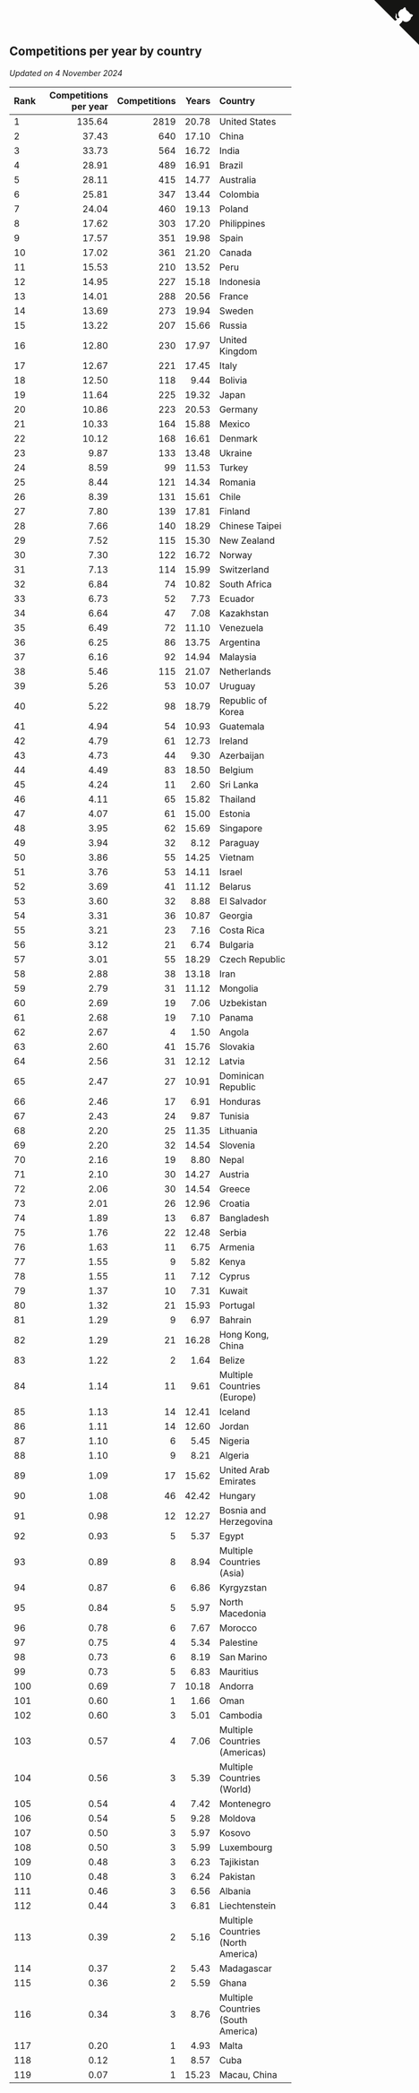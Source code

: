 ## Competitions per year by country

*Updated on  4 November 2024*

| Rank | Competitions per year | Competitions | Years | Country |
| :--- | ---: | ---: | ---: | :--- |
| 1 | 135.64 | 2819 | 20.78 | United States |
| 2 | 37.43 | 640 | 17.10 | China |
| 3 | 33.73 | 564 | 16.72 | India |
| 4 | 28.91 | 489 | 16.91 | Brazil |
| 5 | 28.11 | 415 | 14.77 | Australia |
| 6 | 25.81 | 347 | 13.44 | Colombia |
| 7 | 24.04 | 460 | 19.13 | Poland |
| 8 | 17.62 | 303 | 17.20 | Philippines |
| 9 | 17.57 | 351 | 19.98 | Spain |
| 10 | 17.02 | 361 | 21.20 | Canada |
| 11 | 15.53 | 210 | 13.52 | Peru |
| 12 | 14.95 | 227 | 15.18 | Indonesia |
| 13 | 14.01 | 288 | 20.56 | France |
| 14 | 13.69 | 273 | 19.94 | Sweden |
| 15 | 13.22 | 207 | 15.66 | Russia |
| 16 | 12.80 | 230 | 17.97 | United Kingdom |
| 17 | 12.67 | 221 | 17.45 | Italy |
| 18 | 12.50 | 118 | 9.44 | Bolivia |
| 19 | 11.64 | 225 | 19.32 | Japan |
| 20 | 10.86 | 223 | 20.53 | Germany |
| 21 | 10.33 | 164 | 15.88 | Mexico |
| 22 | 10.12 | 168 | 16.61 | Denmark |
| 23 | 9.87 | 133 | 13.48 | Ukraine |
| 24 | 8.59 | 99 | 11.53 | Turkey |
| 25 | 8.44 | 121 | 14.34 | Romania |
| 26 | 8.39 | 131 | 15.61 | Chile |
| 27 | 7.80 | 139 | 17.81 | Finland |
| 28 | 7.66 | 140 | 18.29 | Chinese Taipei |
| 29 | 7.52 | 115 | 15.30 | New Zealand |
| 30 | 7.30 | 122 | 16.72 | Norway |
| 31 | 7.13 | 114 | 15.99 | Switzerland |
| 32 | 6.84 | 74 | 10.82 | South Africa |
| 33 | 6.73 | 52 | 7.73 | Ecuador |
| 34 | 6.64 | 47 | 7.08 | Kazakhstan |
| 35 | 6.49 | 72 | 11.10 | Venezuela |
| 36 | 6.25 | 86 | 13.75 | Argentina |
| 37 | 6.16 | 92 | 14.94 | Malaysia |
| 38 | 5.46 | 115 | 21.07 | Netherlands |
| 39 | 5.26 | 53 | 10.07 | Uruguay |
| 40 | 5.22 | 98 | 18.79 | Republic of Korea |
| 41 | 4.94 | 54 | 10.93 | Guatemala |
| 42 | 4.79 | 61 | 12.73 | Ireland |
| 43 | 4.73 | 44 | 9.30 | Azerbaijan |
| 44 | 4.49 | 83 | 18.50 | Belgium |
| 45 | 4.24 | 11 | 2.60 | Sri Lanka |
| 46 | 4.11 | 65 | 15.82 | Thailand |
| 47 | 4.07 | 61 | 15.00 | Estonia |
| 48 | 3.95 | 62 | 15.69 | Singapore |
| 49 | 3.94 | 32 | 8.12 | Paraguay |
| 50 | 3.86 | 55 | 14.25 | Vietnam |
| 51 | 3.76 | 53 | 14.11 | Israel |
| 52 | 3.69 | 41 | 11.12 | Belarus |
| 53 | 3.60 | 32 | 8.88 | El Salvador |
| 54 | 3.31 | 36 | 10.87 | Georgia |
| 55 | 3.21 | 23 | 7.16 | Costa Rica |
| 56 | 3.12 | 21 | 6.74 | Bulgaria |
| 57 | 3.01 | 55 | 18.29 | Czech Republic |
| 58 | 2.88 | 38 | 13.18 | Iran |
| 59 | 2.79 | 31 | 11.12 | Mongolia |
| 60 | 2.69 | 19 | 7.06 | Uzbekistan |
| 61 | 2.68 | 19 | 7.10 | Panama |
| 62 | 2.67 | 4 | 1.50 | Angola |
| 63 | 2.60 | 41 | 15.76 | Slovakia |
| 64 | 2.56 | 31 | 12.12 | Latvia |
| 65 | 2.47 | 27 | 10.91 | Dominican Republic |
| 66 | 2.46 | 17 | 6.91 | Honduras |
| 67 | 2.43 | 24 | 9.87 | Tunisia |
| 68 | 2.20 | 25 | 11.35 | Lithuania |
| 69 | 2.20 | 32 | 14.54 | Slovenia |
| 70 | 2.16 | 19 | 8.80 | Nepal |
| 71 | 2.10 | 30 | 14.27 | Austria |
| 72 | 2.06 | 30 | 14.54 | Greece |
| 73 | 2.01 | 26 | 12.96 | Croatia |
| 74 | 1.89 | 13 | 6.87 | Bangladesh |
| 75 | 1.76 | 22 | 12.48 | Serbia |
| 76 | 1.63 | 11 | 6.75 | Armenia |
| 77 | 1.55 | 9 | 5.82 | Kenya |
| 78 | 1.55 | 11 | 7.12 | Cyprus |
| 79 | 1.37 | 10 | 7.31 | Kuwait |
| 80 | 1.32 | 21 | 15.93 | Portugal |
| 81 | 1.29 | 9 | 6.97 | Bahrain |
| 82 | 1.29 | 21 | 16.28 | Hong Kong, China |
| 83 | 1.22 | 2 | 1.64 | Belize |
| 84 | 1.14 | 11 | 9.61 | Multiple Countries (Europe) |
| 85 | 1.13 | 14 | 12.41 | Iceland |
| 86 | 1.11 | 14 | 12.60 | Jordan |
| 87 | 1.10 | 6 | 5.45 | Nigeria |
| 88 | 1.10 | 9 | 8.21 | Algeria |
| 89 | 1.09 | 17 | 15.62 | United Arab Emirates |
| 90 | 1.08 | 46 | 42.42 | Hungary |
| 91 | 0.98 | 12 | 12.27 | Bosnia and Herzegovina |
| 92 | 0.93 | 5 | 5.37 | Egypt |
| 93 | 0.89 | 8 | 8.94 | Multiple Countries (Asia) |
| 94 | 0.87 | 6 | 6.86 | Kyrgyzstan |
| 95 | 0.84 | 5 | 5.97 | North Macedonia |
| 96 | 0.78 | 6 | 7.67 | Morocco |
| 97 | 0.75 | 4 | 5.34 | Palestine |
| 98 | 0.73 | 6 | 8.19 | San Marino |
| 99 | 0.73 | 5 | 6.83 | Mauritius |
| 100 | 0.69 | 7 | 10.18 | Andorra |
| 101 | 0.60 | 1 | 1.66 | Oman |
| 102 | 0.60 | 3 | 5.01 | Cambodia |
| 103 | 0.57 | 4 | 7.06 | Multiple Countries (Americas) |
| 104 | 0.56 | 3 | 5.39 | Multiple Countries (World) |
| 105 | 0.54 | 4 | 7.42 | Montenegro |
| 106 | 0.54 | 5 | 9.28 | Moldova |
| 107 | 0.50 | 3 | 5.97 | Kosovo |
| 108 | 0.50 | 3 | 5.99 | Luxembourg |
| 109 | 0.48 | 3 | 6.23 | Tajikistan |
| 110 | 0.48 | 3 | 6.24 | Pakistan |
| 111 | 0.46 | 3 | 6.56 | Albania |
| 112 | 0.44 | 3 | 6.81 | Liechtenstein |
| 113 | 0.39 | 2 | 5.16 | Multiple Countries (North America) |
| 114 | 0.37 | 2 | 5.43 | Madagascar |
| 115 | 0.36 | 2 | 5.59 | Ghana |
| 116 | 0.34 | 3 | 8.76 | Multiple Countries (South America) |
| 117 | 0.20 | 1 | 4.93 | Malta |
| 118 | 0.12 | 1 | 8.57 | Cuba |
| 119 | 0.07 | 1 | 15.23 | Macau, China |


<a href="https://github.com/JustinTimeCuber/wca_statistics" class="github-corner" aria-label="View source on Github"><svg width="80" height="80" viewBox="0 0 250 250" style="fill:#151513; color:#fff; position: absolute; top: 0; border: 0; right: 0;" aria-hidden="true"><path d="M0,0 L115,115 L130,115 L142,142 L250,250 L250,0 Z"></path><path d="M128.3,109.0 C113.8,99.7 119.0,89.6 119.0,89.6 C122.0,82.7 120.5,78.6 120.5,78.6 C119.2,72.0 123.4,76.3 123.4,76.3 C127.3,80.9 125.5,87.3 125.5,87.3 C122.9,97.6 130.6,101.9 134.4,103.2" fill="currentColor" style="transform-origin: 130px 106px;" class="octo-arm"></path><path d="M115.0,115.0 C114.9,115.1 118.7,116.5 119.8,115.4 L133.7,101.6 C136.9,99.2 139.9,98.4 142.2,98.6 C133.8,88.0 127.5,74.4 143.8,58.0 C148.5,53.4 154.0,51.2 159.7,51.0 C160.3,49.4 163.2,43.6 171.4,40.1 C171.4,40.1 176.1,42.5 178.8,56.2 C183.1,58.6 187.2,61.8 190.9,65.4 C194.5,69.0 197.7,73.2 200.1,77.6 C213.8,80.2 216.3,84.9 216.3,84.9 C212.7,93.1 206.9,96.0 205.4,96.6 C205.1,102.4 203.0,107.8 198.3,112.5 C181.9,128.9 168.3,122.5 157.7,114.1 C157.9,116.9 156.7,120.9 152.7,124.9 L141.0,136.5 C139.8,137.7 141.6,141.9 141.8,141.8 Z" fill="currentColor" class="octo-body"></path></svg></a><style>.github-corner:hover .octo-arm{animation:octocat-wave 560ms ease-in-out}@keyframes octocat-wave{0%,100%{transform:rotate(0)}20%,60%{transform:rotate(-25deg)}40%,80%{transform:rotate(10deg)}}@media (max-width:500px){.github-corner:hover .octo-arm{animation:none}.github-corner .octo-arm{animation:octocat-wave 560ms ease-in-out}}</style>
